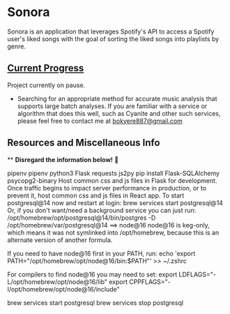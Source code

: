 # Sonora
Sonora is an application that leverages Spotify's API to access a Spotify user's liked songs with the goal of sorting the liked songs into playlists by genre.

## <u>Current Progress</u>
Project currently on pause.
* Searching for an appropriate method for accurate music analysis that supports large batch analyses. If you are familiar with a service or algorithm that does this well, such as Cyanite and other such services, please feel free to contact me at bokyere887@gmail.com


## Resources and Miscellaneous Info
** **Disregard the information below!** 🚨

pipenv
pipenv
python3
Flask
requests
js2py
pip install Flask-SQLAlchemy psycopg2-binary
Host common css and js files in Flask for development. Once traffic begins to impact server performance in production, or to prevent it, host common css and js files in React app.
To start postgresql@14 now and restart at login:
  brew services start postgresql@14
Or, if you don't want/need a background service you can just run:
  /opt/homebrew/opt/postgresql@14/bin/postgres -D /opt/homebrew/var/postgresql@14
==> node@16
node@16 is keg-only, which means it was not symlinked into /opt/homebrew,
because this is an alternate version of another formula.

If you need to have node@16 first in your PATH, run:
  echo 'export PATH="/opt/homebrew/opt/node@16/bin:$PATH"' >> ~/.zshrc

For compilers to find node@16 you may need to set:
  export LDFLAGS="-L/opt/homebrew/opt/node@16/lib"
  export CPPFLAGS="-I/opt/homebrew/opt/node@16/include"

brew services start postgresql
brew services stop postgresql
